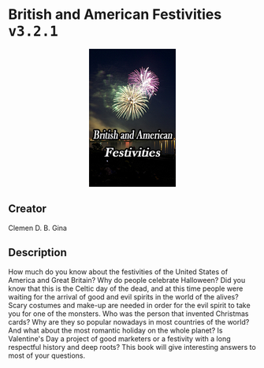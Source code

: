 
# British and American Festivities <kbd>v3.2.1</kbd>

<center>
  <img src="./cover-1024.jpg"/>
</center>

## Creator
Clemen D. B. Gina

## Description
How much do you know about the festivities of the United States of America and Great Britain? Why do people celebrate Halloween? Did you know that this is the Celtic day of the dead, and at this time people were waiting for the arrival of good and evil spirits in the world of the alives? Scary costumes and make-up are needed in order for the evil spirit to take you for one of the monsters. Who was the person that invented Christmas cards? Why are they so popular nowadays in most countries of the world? And what about the most romantic holiday on the whole planet? Is Valentine's Day a project of good marketers or a festivity with a long respectful history and deep roots? This book will give interesting answers to most of your questions.
